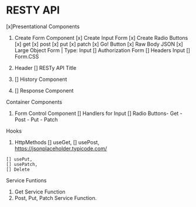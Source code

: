 # RESTY API
[x]Presentational Components
  1. Create Form Component
  [x] Create Input Form
  [x] Create Radio Buttons 
    [x] get [x] post [x] put [x] patch 
  [x] Go! Button
  [x] Raw Body JSON [x] Large Object Form | Type: Input
  [] Authorization Form 
  [] Headers Input
  [] Form.CSS

  2. Header
    [] RESTy API Title

  3. [] History Component

  4. [] Response Component 

Container Components
  1. Form Control Component
  [] Handlers for Input
  [] Radio Buttons- Get - Post - Put - Patch

Hooks
  1. HttpMethods
    [] useGet, 
    [] usePost, https://jsonplaceholder.typicode.com/

    [] usePut, 
    [] usePatch, 
    [] Delete

Service Funtions
  1. Get Service Function
  2. Post, Put, Patch Service Function. 









  

